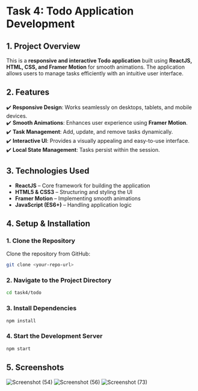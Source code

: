 # Task 4: Todo Application Development  

## 1. Project Overview  
This is a **responsive and interactive Todo application** built using **ReactJS, HTML, CSS, and Framer Motion** for smooth animations. The application allows users to manage tasks efficiently with an intuitive user interface.  

## 2. Features  
✔️ **Responsive Design**: Works seamlessly on desktops, tablets, and mobile devices.  
✔️ **Smooth Animations**: Enhances user experience using **Framer Motion**.  
✔️ **Task Management**: Add, update, and remove tasks dynamically.  
✔️ **Interactive UI**: Provides a visually appealing and easy-to-use interface.  
✔️ **Local State Management**: Tasks persist within the session.  
 

## 3. Technologies Used  
- **ReactJS** – Core framework for building the application  
- **HTML5 & CSS3** – Structuring and styling the UI  
- **Framer Motion** – Implementing smooth animations  
- **JavaScript (ES6+)** – Handling application logic  

## 4. Setup & Installation  

### 1. Clone the Repository  
Clone the repository from GitHub:  
```sh
git clone <your-repo-url>
```
### 2. Navigate to the Project Directory  
```sh
cd task4/todo
```
### 3. Install Dependencies
```sh
npm install
```
### 4. Start the Development Server
```sh
npm start
```


## 5. Screenshots
![Screenshot (54)](https://github.com/user-attachments/assets/39afe946-aec5-45a0-b480-d91ea7951e30)
![Screenshot (56)](https://github.com/user-attachments/assets/40d0be7f-8ac4-40de-93a5-0d81311df7e7)
![Screenshot (73)](https://github.com/user-attachments/assets/69e22885-5387-47b8-9a83-46c877bc5e2e)




